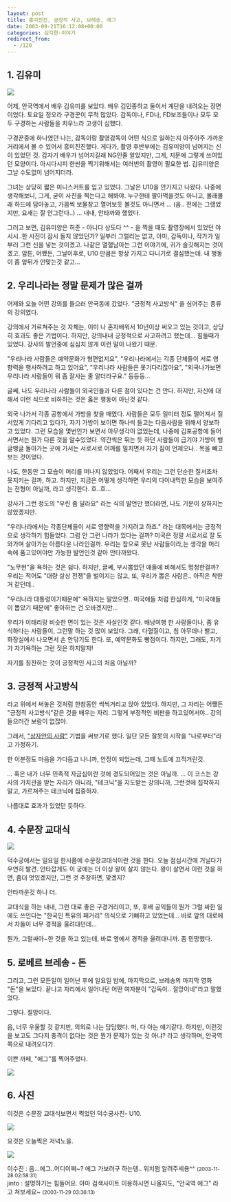 ```yaml
---
layout: post
title: 흥미진진, 긍정적 사고, 브레송, 에그
date: 2003-09-21T16:12:08+00:00
categories: 심각한-이야기
redirect_from:
  - /120
---
```


<h2>1. 김유미</h2>

![ ](/assets/media/photo_kk23.jpg)

어제, 안국역에서 배우 김유미를 보았다. 배우 김민종하고 둘이서 계단을 내려오는 장면이었다. 토요일 정오라 구경꾼이 무척 많았다. 감독이나, FD나, FD보조들이나 모두 모두 구경하는 사람들을 치우느라 고생이 심했다.

구경꾼중에 하나였던 나는, 감독이랑 촬영감독이 어떤 식으로 일하는지 아주아주 가까운 거리에서 볼 수 있어서 흥미진진했다. 게다가, 촬영 후반부에는 김유미양이 넘어지는 신이 있었던 것. 갑자기 배우가 넘어지길래 NG인줄 알았지만, 그게, 지문에 그렇게 쓰여있던 모양이다. 아시다시피 한씬을 찍기위해서는 여러번의 촬영이 필요한 법. 김유미양은 그날 수도없이 넘어지더라.

그녀는 상당히 짧은 미니스커트를 입고 있었다. 그날은 U10을 안가지고 나왔다. 나중에 생각해보니, 그게, 굳이 사진을 찍는다고 해봐야. 누구한테 팔아먹을것도 아니고, 몰래몰래 하드에 담아놓고, 가끔씩 보물창고 열어보듯 볼것도 아니면서 ... (음.. 전에는 그랬었지만, 요새는 잘 안그런다..) ... 내내, 안타까와 했었다.

그러고 보면, 김유미양은 허준 - 아니다 상도다 ^^ - 을 찍을 때도 촬영장에서 있었던 야시시..한 사진이 잠시 돌지 않았던가? 일부러 그럴리는 없고, 아마, 감독이나, 작가가 일부러 그런 신을 넣는 것이겠고. 나같은 열혈남아는 그런 이야기에, 귀가 솔깃해지는 것이겠고. 암튼, 어쨌든, 그날이후로, U10 만큼은 항상 가지고 다니기로 결심했는데. 내 행동이 좀 앞뒤가 안맞는것 같고...

<h2>2. 우리나라는 정말 문제가 많은 걸까</h2>

어제와 오늘 어떤 강의를 들으러 안국동에 갔었다. "긍정적 사고방식" 을 심어주는 종류의 강의였다.

강의에서 가르쳐주는 것 자체는, 이미 나 혼자배워서 10년이상 써오고 있는 것이고, 상당히 효과도 좋은 기법이다. 하지만, 강의내내 긍정적으로 사고하려고 했는데... 힘들때가 있었다. 강사의 발언중에 심심치 않게 이런 말이 나왔기 때문.

"우리나라 사람들은 예약문화가 형편없지요", "우리나라에서는 각종 단체들이 서로 영향력을 행사하려고 하고 있어요", "우리나라 사람들은 못기다리잖아요", "외국나가보면 우리나라 사람들이 뭐 좀 잘사는 줄 알더라구요." 등등등...

글쎄, 나도 우리나라 사람들이 외국인들과 다른 점이 있다는 건 안다. 하지만, 자신에 대해서 이런 식으로 비하하는 것은 옳은 행동이 아닌것 같다.

외국 나가서 각종 공항에서 가방을 찾을 때였다. 사람들은 모두 일미터 정도 떨어져서 질서있게 기다리고 있다가, 자기 가방이 보이면 하나씩 들고는 다음사람을 위해서 양보하고 있었다. 그런 모습을 몇번인가 보면서 아무생각이 없었는데, 나중에 김포공항에 들어서면서는 뭔가 다른 것을 알수있었다. 약간씩은 뛰는 듯 하던 사람들이 급기야 가방이 뱅글뱅글 돌아가는 곳에 가서는 서로서로 어깨를 밀치면서 자기 짐이 언제오나.. 목을 빼고 보는 것이었다.

나도, 한동안 그 모습이 머리를 떠나지 않았었다. 어째서 우리는 그런 단순한 질서조차 못지키는 걸까, 하고. 하지만, 지금은 어떻게 생각하면 우리의 다이내믹한 모습을 보여주는 전형이 아닐까, 라고 생각한다. 흐..흐...

강사가 그런 정도의 "우린 좀 달라요" 라는 식의 발언만 했더라면, 나도 기분이 상하지는 않았겠지만.

"우리나라에서는 각종단체들이 서로 영향력을 가지려고 하죠." 라는 대목에서는 긍정적으로 생각하기 힘들었다. 그럼 안 그런 나라가 있다는 걸까? 미국은 정말 서로서로 잘 도와가며 살아가는 아름다운 나라인걸까. 우리는 참으로 못난 사람들이라,는 생각을 머리속에 품고있어야만 가능한 발언인것 같아 안타까왔다.

"노무현"을 욕하는 것은 쉽다. 하지만, 글쎄, 부시뽑았던 애들에 비해서도 멍청한걸까? 우리는 적어도 "대량 살상 전쟁"을 벌이지는 않고, 또, 우리가 뽑은 사람은.. 아직은 착한거 같던데..

"우리나라 대통령이기때문에" 욕하지는 말았으면.. 미국애들 처럼 한심하게, "미국애들이 뽑았기 때문에" 좋아하는 건 오바겠지만...

우리가 이태리랑 비슷한 면이 있는 것은 사실인것 같다. 배낭여행 한 사람들이나, 좀 유식하다는 사람들이, 그런말 하는 것 많이 보았다. 그래, 다혈질이고, 침 아무데나 뱉고, 화장실에서 나오면서 손 안닦기도 한다. 또, 예약문화도 빵점이다. 하지만, 그래도, 자기가 자기욕하는 그런 짓은 하지말자!

자기를 칭찬하는 것이 긍정적인 사고의 처음 아닐까?

<h2>3. 긍정적 사고방식</h2>

라고 위에서 써놓은 것처럼 한참동안 씩씩거리고 앉아 있었다. 하지만, 그 자리는 어쨌든 "긍정적 사고방식"같은 것을 배우는 자리. 그렇게 부정적인 비판을 하고있어서야.. 강의들으러간 보람이 없잖아.

그래서, <a href="/logs/archives/000215.html">"상자안의 사람"</a> 기법을 써보기로 했다. 일단 모든 잘못의 시작을 "나로부터"라고 가정하기.

한 이분정도 마음을 가다듬고 나니까, 안정이 되었는데, 그때 노트에 끄적거린것.

... 혹은 내가 너무 민족적 자금심이란 것에 경도되어있는 것은 아닐까. ... 이 코스는 강사의 가치관을 받는 자리가 아니라, "테크닉"을 지도받는 강의니까, 그런것에 집착하지 말고, 가르쳐주는 테크닉에 집중하자.

나름대로 효과가 있었던 듯하다.

<h2>4. 수문장 교대식</h2>

![ ](/assets/media/logs_archives_DSC01670.jpg)

덕수궁에서는 일요일 한시쯤에 수문장교대식이란 것을 한다. 오늘 점심시간에 거닐다가 우연히 발견. 안타깝게도 이 궁에는 더 이상 왕이 살지 않는다. 왕이 살면서 이런 것을 하면, 좀더 멋있겠지만, 그런 것 주장하면, 맞겠지?

안타까운것 하나 더.

교대식을 하는 내내, 그런 대로 좋은 구경거리이고, 또, 후배 공익들이 뭔가 그럴 싸한 일에도 쓰인다는 "한국인 특유의 패거리" 의식으로 기뻐하고 있었는데... 바로 앞의 대로에서 차들이 너무 경적을 울려대던데...

뭔가, 그럴싸아~한 것을 하고 있는데, 바로 옆에서 경적을 울려대니까. 좀 민망했다.

<h2>5. 로베르 브레송 - 돈</h2>

그리고, 그런 모든일이 일어난 후에 일요일 밤에, 마지막으로, 브레송의 마지막 영화 "돈"을 보았다. 끝나고 자리에서 일어나던 어떤 여자분이 "감독이.. 절망이네"라고 말했었다.

그렇다. 절망이다.

음, 너무 우울할 것 같지만, 의외로 나는 담담했다. 머, 다 아는 얘기같다. 하지만, 이런것을 보고도 그다지 충격이 없다는 것은 뭔가 문제가 있는 것 아냐? 라고 생각하며, 안국역쪽으로 내려오다가.

이쁜 까페, "에그"를 찍어주었다.

![ ](/assets/media/logs_archives_DSC01676.jpg)

<h2>6. 사진</h2>

이것은 수문장 교대식보면서 찍었던 덕수궁사진- U10.

![ ](/assets/media/logs_archives_DSC01668.jpg)

요것은 오늘찍은 저녁노을.

![ ](/assets/media/logs_archives_DSC01673.jpg)
<div id=comments>
<div class=comment>
<!--- cmt:248 --->
<!--- mail: --->
<!--- parent:0 --->
이수진 : 
음...에그..어디이쪄~?
에그 가보려구 하는뎅.. 위치쩜 알려주세용^^
 <small>(2003-11-28 02:58:31)</small>
</div>
<div class=comment>
<!--- cmt:249 --->
<!--- mail: --->
<!--- parent:0 --->
jinto : 
설명하기는 힘들어요. 아마 검색사이트 이용하시면 나올지도, "안국역 에그" 라고 쳐보세요~
 <small>(2003-11-29 03:36:13)</small>
</div>
</div>
